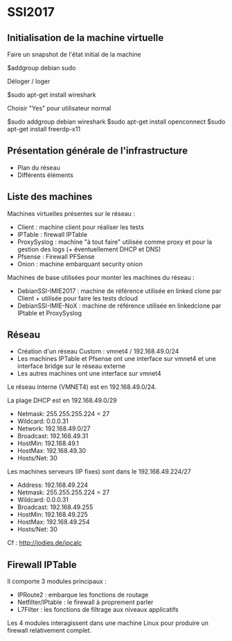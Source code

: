 # SSI2017
## Initialisation de la machine virtuelle
Faire un snapshot de l'état initial de la machine

$addgroup debian sudo

Déloger / loger

$sudo apt-get install wireshark

Choisir "Yes" pour utilisateur normal

$sudo addgroup debian wireshark
$sudo apt-get install openconnect
$sudo apt-get install freerdp-x11

## Présentation générale de l'infrastructure
- Plan du réseau
- Différents éléments

## Liste des machines

Machines virtuelles présentes sur le réseau :
- Client : machine client pour réaliser les tests
- IPTable : firewall IPTable
- ProxySyslog : machine "à tout faire" utilisée comme proxy et pour la gestion des logs (+ éventuellement DHCP et DNS)
- Pfsense : Firewall PFSense
- Onion : machine embarquant security onion


Machines de base utilisées pour monter les machines du réseau :
- DebianSSI-IMIE2017 : machine de référence utilisée en linked clone par Client + utilisée pour faire les tests dcloud
- DebianSSI-IMIE-NoX : machine de référence utilisée en linkedclone par IPtable et ProxySyslog

## Réseau
- Création d'un réseau Custom : vmnet4 / 192.168.49.0/24
- Les machines IPTable et Pfsense ont une interface sur vmnet4 et une interface bridge sur le réseau externe
- Les autres machines ont une interface sur vmnet4

Le réseau interne (VMNET4) est en 192.168.49.0/24.

La plage DHCP est en 192.168.49.0/29
- Netmask:   255.255.255.224 = 27
- Wildcard:  0.0.0.31
- Network:   192.168.49.0/27
- Broadcast: 192.168.49.31
- HostMin:   192.168.49.1
- HostMax:   192.168.49.30
- Hosts/Net: 30             


Les machines serveurs (IP fixes) sont dans le 192.168.49.224/27
- Address:   192.168.49.224
- Netmask:   255.255.255.224 = 27
- Wildcard:  0.0.0.31   
- Broadcast: 192.168.49.255
- HostMin:   192.168.49.225
- HostMax:   192.168.49.254
- Hosts/Net: 30

Cf : http://jodies.de/ipcalc 

## Firewall IPTable
Il comporte 3 modules principaux :
- IPRoute2 : embarque les fonctions de routage
- Netfilter/IPtable : le firewall à proprement parler
- L7Filter : les fonctions de filtrage aux niveaux applicatifs

Les 4 modules interagissent dans une machine Linux pour produire un firewall relativement complet.

